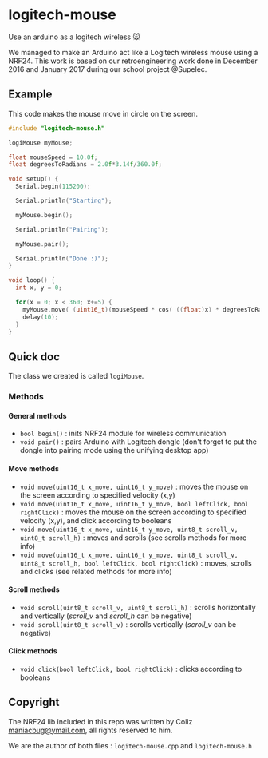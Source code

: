 # logitech-mouse
Use an arduino as a logitech wireless 🐭

We managed to make an Arduino act like a Logitech wireless mouse using a NRF24. This work is based on our retroengineering work done in December 2016 and January 2017 during our school project @Supelec.

## Example

This code makes the mouse move in circle on the screen.

```cpp
#include "logitech-mouse.h"

logiMouse myMouse;

float mouseSpeed = 10.0f;
float degreesToRadians = 2.0f*3.14f/360.0f;

void setup() {
  Serial.begin(115200);

  Serial.println("Starting");

  myMouse.begin();

  Serial.println("Pairing");

  myMouse.pair();

  Serial.println("Done :)");
}

void loop() {
  int x, y = 0;

  for(x = 0; x < 360; x+=5) {
    myMouse.move( (uint16_t)(mouseSpeed * cos( ((float)x) * degreesToRadians ) ),  (uint16_t)(mouseSpeed * sin( ((float)x) * degreesToRadians ) ));
    delay(10);
  }
}
```

## Quick doc

The class we created is called `logiMouse`.

### Methods

#### General methods

- `bool begin()` : inits NRF24 module for wireless communication
- `void pair()` : pairs Arduino with Logitech dongle (don't forget to put the dongle into pairing mode using the unifying desktop app)

#### Move methods

- `void move(uint16_t x_move, uint16_t y_move)` : moves the mouse on the screen according to specified velocity (x,y)
- `void move(uint16_t x_move, uint16_t y_move, bool leftClick, bool rightClick)` : moves the mouse on the screen according to specified velocity (x,y), and click according to booleans
- `void move(uint16_t x_move, uint16_t y_move, uint8_t scroll_v, uint8_t scroll_h)` : moves and scrolls (see scrolls methods for more info)
- `void move(uint16_t x_move, uint16_t y_move, uint8_t scroll_v, uint8_t scroll_h, bool leftClick, bool rightClick)` : moves, scrolls and clicks (see related methods for more info)

#### Scroll methods

- `void scroll(uint8_t scroll_v, uint8_t scroll_h)` : scrolls horizontally and vertically (_scroll_v_ and _scroll_h_ can be negative)
- `void scroll(uint8_t scroll_v)` : scrolls vertically (_scroll_v_ can be negative)

#### Click methods

- `void click(bool leftClick, bool rightClick)` : clicks according to booleans


## Copyright

The NRF24 lib included in this repo was written by Coliz <maniacbug@ymail.com>, all rights reserved to him.

We are the author of both files : `logitech-mouse.cpp` and `logitech-mouse.h`

